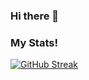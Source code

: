 ### Hi there 👋

### My Stats!

[![GitHub Streak](http://github-readme-streak-stats.herokuapp.com?user=abhi-arya1&theme=dark&background=000000)](https://git.io/streak-stats)

<!--
**abhi-arya1/abhi-arya1** is a ✨ _special_ ✨ repository because its `README.md` (this file) appears on your GitHub profile.

Here are some ideas to get you started:

- 🔭 I’m currently working on ...
- 🌱 I’m currently learning ...
- 👯 I’m looking to collaborate on ...
- 🤔 I’m looking for help with ...
- 💬 Ask me about ...
- 📫 How to reach me: ...
- 😄 Pronouns: ...
- ⚡ Fun fact: ...
-->
